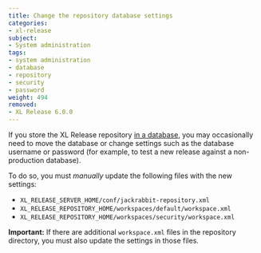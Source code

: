 ```yaml
---
title: Change the repository database settings
categories:
- xl-release
subject:
- System administration
tags:
- system administration
- database
- repository
- security
- password
weight: 494
removed:
- XL Release 6.0.0
---
```


If you store the XL Release repository [in a database](/xl-release/how-to/configure-the-xl-release-repository-in-a-database.html), you may occasionally need to move the database or change settings such as the database username or password (for example, to test a new release against a non-production database).

To do so, you must *manually* update the following files with the new settings:

* `XL_RELEASE_SERVER_HOME/conf/jackrabbit-repository.xml`
* `XL_RELEASE_REPOSITORY_HOME/workspaces/default/workspace.xml`
* `XL_RELEASE_REPOSITORY_HOME/workspaces/security/workspace.xml`

**Important:** If there are additional `workspace.xml` files in the repository directory, you must also update the settings in those files.
